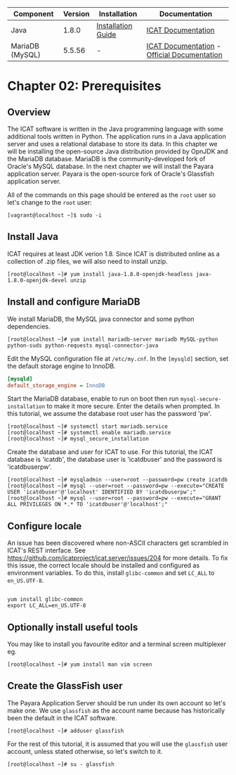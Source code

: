 | Component | Version | Installation                                            | Documentation                                                         |
| --------- | ------- | ------------                                            | -------------                                                         |
| Java      | 1.8.0   | [Installation Guide](http://openjdk.java.net/install/)  | [ICAT Documentation](https://icatproject.org/installation/glassfish/) |
| MariaDB (MySQL)     | 5.5.56     | -                                                       | [ICAT Documentation](https://icatproject.org/installation/database/) - [Official Documentation](https://mariadb.com/kb/en/library/documentation/) |

Chapter 02: Prerequisites
========================

Overview
--------

The ICAT software is written in the Java programming language with some additional tools written in Python. The application runs in a Java application server and uses a relational database to store its data. In this chapter we will be installing the open-source Java distribution provided by OpnJDK and the MariaDB database. MariaDB is the community-developed fork of Oracle's MySQL database. In the next chapter we will install the Payara application server. Payara is the open-source fork of Oracle's Glassfish application server.

All of the commands on this page should be entered as the `root` user so let's change to the `root` user:
```Shell
[vagrant@localhost ~]$ sudo -i
```

Install Java
------------

ICAT requires at least JDK verion 1.8. Since ICAT is distributed online as a collection of .zip files, we will also need to install unzip.

```Shell
[root@localhost ~]# yum install java-1.8.0-openjdk-headless java-1.8.0-openjdk-devel unzip
```

Install and configure MariaDB
-----------------------------

We install MariaDB, the MySQL java connector and some python dependencies.
 
```Shell
[root@localhost ~]# yum install mariadb-server mariadb MySQL-python python-suds python-requests mysql-connector-java
```

Edit the MySQL configuration file at `/etc/my.cnf`. In the `[mysqld]` section, set the default storage engine to InnoDB.

```INI
[mysqld]
default_storage_engine = InnoDB
```

Start the MariaDB database, enable to run on boot then run `mysql-secure-installation` to make it more secure. Enter the details when prompted. In this tutorial, we assume the database root user has the password 'pw'.

```Shell
[root@localhost ~]# systemctl start mariadb.service
[root@localhost ~]# systemctl enable mariadb.service
[root@localhost ~]# mysql_secure_installation
```

Create the database and user for ICAT to use. For this tutorial, the ICAT database is 'icatdb', the database user is 'icatdbuser' and the password is 'icatdbuserpw'.
```Shell
[root@localhost ~]# mysqladmin --user=root --password=pw create icatdb
[root@localhost ~]# mysql --user=root --password=pw --execute="CREATE USER 'icatdbuser'@'localhost' IDENTIFIED BY 'icatdbuserpw';"
[root@localhost ~]# mysql --user=root --password=pw --execute="GRANT ALL PRIVILEGES ON *.* TO 'icatdbuser'@'localhost';"
```

Configure locale
----------------
An issue has been discovered where non-ASCII characters get scrambled in ICAT's REST interface. See https://github.com/icatproject/icat.server/issues/204 for more details. To fix this issue, the correct locale should be installed and configured as environment variables. To do this, install `glibc-common` and set `LC_ALL` to `en_US.UTF-8`.

```Shell

yum install glibc-common
export LC_ALL=en_US.UTF-8
```

Optionally install useful tools
-------------------------------
You may like to install you favourite editor and a terminal screen multiplexer eg.
```Shell
[root@localhost ~]# yum install man vim screen
```

Create the GlassFish user
-------------------------

The Payara Application Server should be run under its own account so let's make one. We use `glassfish` as the account name because has historically been the default in the ICAT software.

```Shell
[root@localhost ~]# adduser glassfish
```

For the rest of this tutorial, it is assumed that you will use the `glassfish` user account, unless stated otherwise, so let's switch to it.
```Shell
[root@localhost ~]# su - glassfish
```
